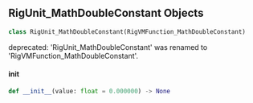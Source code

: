 ## RigUnit_MathDoubleConstant Objects

```python
class RigUnit_MathDoubleConstant(RigVMFunction_MathDoubleConstant)
```

deprecated: 'RigUnit_MathDoubleConstant' was renamed to 'RigVMFunction_MathDoubleConstant'.

<a id="unreal.RigUnit_MathDoubleConstant.__init__"></a>

#### __init__

```python
def __init__(value: float = 0.000000) -> None
```

<a id="unreal.RigVMFunction_MathDoubleUnaryOp"></a>